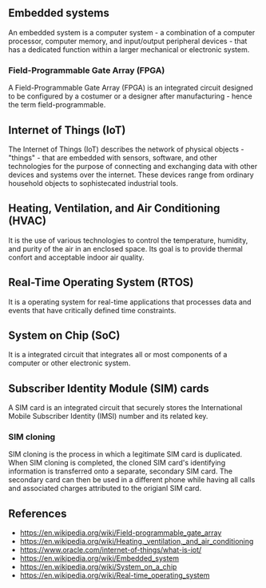 ## Embedded systems
An embedded system is a computer system - a combination of a computer processor, computer memory, and input/output peripheral devices - that has a dedicated function within a larger mechanical or electronic system.
### Field-Programmable Gate Array  (FPGA)
A Field-Programmable Gate Array (FPGA) is an integrated circuit designed to be configured by a costumer or a designer after manufacturing - hence the term field-programmable.

## Internet of Things (IoT)
The Internet of Things (IoT) describes the network of physical objects - "things" - that are embedded with sensors, software, and other technologies for the purpose of connecting and exchanging data with other devices and systems over the internet. These devices range from ordinary household objects to sophistecated industrial tools.

## Heating, Ventilation, and Air Conditioning (HVAC)
It is the use of various technologies to control the temperature, humidity, and purity of the air in an enclosed space. Its goal is to provide thermal confort and acceptable indoor air quality.

## Real-Time Operating System (RTOS)
It is a operating system for real-time applications that processes data and events that have critically defined time constraints.

## System on Chip (SoC)
It is a integrated circuit that integrates all or most components of a computer or other electronic system.

## Subscriber Identity Module (SIM) cards
A SIM card is an integrated circuit that securely stores the International Mobile Subscriber Identity (IMSI) number and its related key.
### SIM cloning
SIM cloning is the process in which a legitimate SIM card is duplicated. When SIM cloning is completed, the cloned SIM card's identifying information is transferred onto a separate, secondary SIM card. The secondary card can then be used in a different phone while having all calls and associated charges attributed to the origianl SIM card.

## References
- https://en.wikipedia.org/wiki/Field-programmable_gate_array
- https://en.wikipedia.org/wiki/Heating,_ventilation,_and_air_conditioning
- https://www.oracle.com/internet-of-things/what-is-iot/
- https://en.wikipedia.org/wiki/Embedded_system
- https://en.wikipedia.org/wiki/System_on_a_chip
- https://en.wikipedia.org/wiki/Real-time_operating_system
